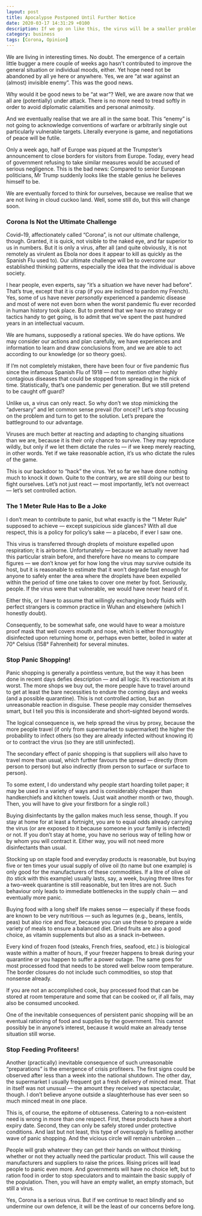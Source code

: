 ```yaml
---
layout: post
title: Apocalypse Postponed Until Further Notice
date: 2020-03-17 14:31:29 +0100
description: If we go on like this, the virus will be a smaller problem than our reaction to it. Stop panic shopping already.
category: business
tags: [Corona, Opinion]
---
```

We are living in interesting times. No doubt. The emergence of a certain little bugger a mere couple of weeks ago hasn't contributed to improve the general situation or individual moods, either. Yet hope need not be abandoned by all ye here or anywhere. Yes, we are “at war against an (almost) invisible enemy”. This was the good news.<!--more-->

Why would it be good news to be “at war”? Well, we are aware now that we all are (potentially) under attack. There is no more need to tread softly in order to avoid diplomatic calamities and personal animosity.

And we eventually realise that we are all in the same boat. This “enemy” is not going to acknowledge conventions of warfare or arbitrarily single out particularly vulnerable targets. Literally everyone is game, and negotiations of peace will be futile.

Only a week ago, half of Europe was piqued at the Trumpster’s announcement to close borders for visitors from Europe. Today, every head of government refusing to take similar measures would be accused of serious negligence. This is the bad news: Compared to senior European politicians, Mr Trump suddenly looks like the stable genius he believes himself to be.

We are eventually forced to think for ourselves, because we realise that we are not living in cloud cuckoo land. Well, some still do, but this will change soon.

### Corona Is Not the Ultimate Challenge

Covid–19, affectionately called “Corona”, is not our ultimate challenge, though. Granted, it is quick, not visible to the naked eye, and far superior to us in numbers. But it is only a virus, after all (and quite obviously, it is not remotely as virulent as Ebola nor does it appear to kill as quickly as the Spanish Flu used to). Our ultimate challenge will be to overcome our established thinking patterns, especially the idea that the individual is above society.

I hear people, even experts, say “it’s a situation we have never had before”. That’s true, except that it is crap (if you are inclined to pardon my French). Yes, some of us have never <em>personally</em> experienced a pandemic disease and most of were not even born when the worst pandemic flu ever recorded in human history took place. But to pretend that we have no strategy or tactics handy to get going, is to admit that we've spent the past hundred years in an intellectual vacuum.

We are humans, supposedly a rational species. We do have options. We may consider our actions and plan carefully, we have experiences and information to learn and draw conclusions from, and we are able to act according to our knowledge (or so theory goes).

If I’m not completely mistaken, there have been four or five pandemic flus since the infamous Spanish Flu of 1918 — not to mention other highly contagious diseases that could be stopped from spreading in the nick of time. Statistically, that’s one pandemic per generation. But we still pretend to be caught off guard?

Unlike us, a virus can only react. So why don’t we stop mimicking the “adversary” and let common sense prevail (for once)? Let’s stop focusing on the problem and turn to get to the solution. Let’s prepare the battleground to our advantage.

Viruses are much better at reacting and adapting to changing situations than we are, because it is their only chance to survive. They may reproduce wildly, but only if we let them dictate the rules — if we keep merely reacting, in other words. Yet if we take reasonable action, it’s us who dictate the rules of the game.

This is our backdoor to “hack” the virus. Yet so far we have done nothing much to knock it down. Quite to the contrary, we are still doing our best to fight ourselves. Let’s not just react — most importantly, let’s not overreact — let’s set controlled action.

### The 1 Meter Rule Has to Be a Joke

I don’t mean to contribute to panic, but what exactly is the “1 Meter Rule” supposed to achieve — except suspicious side glances? With all due respect, this is a policy for policy’s sake — a placebo, if ever I saw one.

This virus is transferred through droplets of moisture expelled upon respiration; it is airborne. Unfortunately — because we actually never had this particular strain before, and therefore have no means to compare figures — we don’t know yet for how long the virus may survive outside its host, but it is reasonable to estimate that it won’t degrade fast enough for anyone to safely enter the area where the droplets have been expelled within the period of time one takes to cover one meter by foot. Seriously, people. If the virus were that vulnerable, we would have never heard of it.

Either this, or I have to assume that willingly exchanging body fluids with perfect strangers is common practice in Wuhan and elsewhere (which I honestly doubt).

Consequently, to be somewhat safe, one would have to wear a moisture proof mask that well covers mouth and nose, which is either thoroughly disinfected upon returning home or, perhaps even better, boiled in water at 70&deg; Celsius (158&deg; Fahrenheit) for several minutes.


### Stop Panic Shopping!

Panic shopping is generally a pointless venture, but the way it has been done in recent days defies description — and all logic. It’s reactionism at its worst. The more shops we buy out, the more people have to travel around to get at least the bare necessities to endure the coming days and weeks (and a possible quarantine). This is not controlled action, but an unreasonable reaction in disguise. These people may consider themselves smart, but I tell you this is inconsiderate and short–sighted beyond words.

The logical consequence is, we help spread the virus by proxy, because the more people travel (if only from supermarket to supermarket) the higher the probability to infect others (so they are already infected without knowing it) or to contract the virus (so they are still uninfected).

The secondary effect of panic shopping is that suppliers will also have to travel more than usual, which further favours the spread — directly (from person to person) but also indirectly (from person to surface or surface to person).

To some extent, I do understand why people start hoarding toilet paper; it may be used in a variety of ways and is considerably cheaper than handkerchiefs and kitchen towels. (Just wait another month or two, though. Then, you will have to give your firstborn for a single roll.)

Buying disinfectants by the gallon makes much less sense, though. If you stay at home for at least a fortnight, you are to equal odds already carrying the virus (or are exposed to it because someone in your family is infected) or not. If you don’t stay at home, you have no serious way of telling how or by whom you will contract it. Either way, you will not need more disinfectants than usual.

Stocking up on staple food and everyday products is reasonable, but buying five or ten times your usual supply of olive oil (to name but one example) is only good for the manufacturers of these commodities. If a litre of olive oil (to stick with this example) usually lasts, say, a week, buying three litres for a two–week quarantine is still reasonable, but ten litres are not. Such behaviour only leads to immediate bottlenecks in the supply chain — and eventually more panic.

Buying food with a long shelf life makes sense — especially if these foods are known to be very nutritious — such as legumes (<abbr>e.g.</abbr>, beans, lentils, peas) but also rice and flour, because you can use these to prepare a wide variety of meals to ensure a balanced diet. Dried fruits are also a good choice, as vitamin supplements but also as a snack in–between.

Every kind of frozen food (steaks, French fries, seafood, <abbr>etc.</abbr>) is biological waste within a matter of hours, if your freezer happens to break during your quarantine or you happen to suffer a power outage. The same goes for most processed food that needs to be stored well below room temperature. The border closures do not include such commodities, so stop that nonsense already.

If you are not an accomplished cook, buy processed food that can be stored at room temperature and some that can be cooked or, if all fails, may also be consumed uncooked.

One of the inevitable consequences of persistent panic shopping will be an eventual rationing of food and supplies by the government. This cannot possibly be in anyone’s interest, because it would make an already tense situation still worse.

### Stop Feeding Profiteers!

Another (practically) inevitable consequence of such unreasonable “preparations” is the emergence of crisis profiteers. The first signs could be observed after less than a week into the national shutdown. The other day, the supermarket I usually frequent got a fresh delivery of minced meat. That in itself was not unusual — the amount they received was spectacular, though. I don’t believe anyone outside a slaughterhouse has ever seen so much minced meat in one place.

This is, of course, the epitome of obtuseness. Catering to a non–existent need is wrong in more than one respect. First, these products have a short expiry date. Second, they can only be safely stored under protective conditions. And last but not least, this type of oversupply is fuelling another wave of panic shopping. And the vicious circle will remain unbroken …

People will grab whatever they can get their hands on without thinking whether or not they actually need the particular product. This will cause the manufacturers and suppliers to raise the prices. Rising prices will lead people to panic even more. And governments will have no choice left, but to ration food in order to stop speculators and to maintain the basic supply of the population. Then, you will have an empty wallet, an empty stomach, but still a virus.

Yes, Corona is a serious virus. But if we continue to react blindly and so undermine our own defence, it will be the least of our concerns before long.
